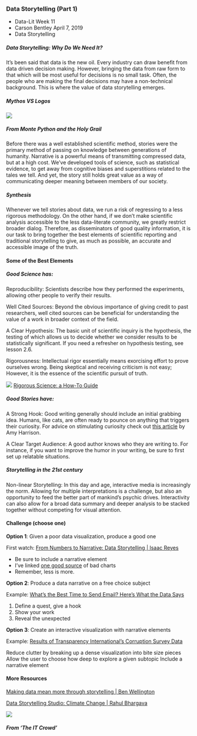### Data Storytelling (Part 1)

- Data-Lit Week 11
- Carson Bentley       April 7, 2019
- Data Storytelling
 

##### Data Storytelling: Why Do We Need It?

It’s been said that data is the new oil. Every industry can draw benefit from data driven decision making. However, bringing the data from raw form to that which will be most useful for decisions is no small task. Often, the people who are making the final decisions may have a non-technical background. This is where the value of data storytelling emerges.

 

##### Mythos VS Logos

![](https://www.theschool.ai/wp-content/uploads/2019/04/quest_orig.gif)
##### From Monte Python and the Holy Grail

Before there was a well established scientific method, stories were the primary method of passing on knowledge between generations of humanity. Narrative is a powerful means of transmitting compressed data, but at a high cost. We’ve developed tools of science, such as statistical evidence, to get away from cognitive biases and superstitions related to the tales we tell. And yet, the story still holds great value as a way of communicating deeper meaning between members of our society.


##### Synthesis

Whenever we tell stories about data, we run a risk of regressing to a less rigorous methodology. On the other hand, if we don’t make scientific analysis accessible to the less data-literate community, we greatly restrict broader dialog. Therefore, as disseminators of good quality information, it is our task to bring together the best elements of scientific reporting and traditional storytelling to give, as much as possible, an accurate and accessible image of the truth.


#### Some of the Best Elements
##### Good Science has:

Reproducibility: Scientists describe how they performed the experiments, allowing other people to verify their results.

Well Cited Sources: Beyond the obvious importance of giving credit to past researchers, well cited sources can be beneficial for understanding the value of a work in broader context of the field.

A Clear Hypothesis: The basic unit of scientific inquiry is the hypothesis, the testing of which allows us to decide whether we consider results to be statistically significant. If you need a refresher on hypothesis testing, see lesson 2.6.

Rigorousness: Intellectual rigor essentially means exorcising effort to prove ourselves wrong. Being skeptical and receiving criticism is not easy; However, it is the essence of the scientific pursuit of truth.

![](https://www.theschool.ai/wp-content/uploads/2019/04/Rigor-600x579.jpg)
[Rigorous Science: a How-To Guide](https://mbio.asm.org/content/7/6/e01902-16)
 

##### Good Stories have:

A Strong Hook: Good writing generally should include an initial grabbing idea. Humans, like cats, are often ready to pounce on anything that triggers their curiosity. For advice on stimulating curiosity check out [this article](https://www.copyblogger.com/curiosity-copywriting/) by Amy Harrison.

A Clear Target Audience: A good author knows who they are writing to. For instance, if you want to improve the humor in your writing, be sure to first set up relatable situations.


##### Storytelling in the 21st century

Non-linear Storytelling: In this day and age, interactive media is increasingly the norm. Allowing for multiple interpretations is a challenge, but also an opportunity to feed the better part of mankind’s psychic drives. Interactivity can also allow for a broad data summary and deeper analysis to be stacked together without competing for visual attention.


#### Challenge (choose one)
**Option 1**: Given a poor data visualization, produce a good one

First watch: [From Numbers to Narrative: Data Storytelling | Isaac Reyes](https://www.youtube.com/watch?v=f2Pb0X0LfLo)

- Be sure to include a narrative element
- I’ve linked [one good source](https://www.businessinsider.com.au/category/chart-of-the-day) of bad charts
- Remember, less is more.


**Option 2**: Produce a data narrative on a free choice subject

Example: [What’s the Best Time to Send Email? Here’s What the Data Says](https://sleeknote.com/blog/best-time-to-send-email)

1. Define a quest, give a hook
2. Show your work
3. Reveal the unexpected
 

**Option 3**: Create an interactive visualization with narrative elements

Example: [Results of Transparency International’s Corruption Survey Data](https://www.transparency.org/gcb2013/country?country=afghanistan)

Reduce clutter by breaking up a dense visualization into bite size pieces
Allow the user to choose how deep to explore a given subtopic
Include a narrative element
 

#### More Resources

[Making data mean more through storytelling | Ben Wellington](https://www.youtube.com/watch?v=6xsvGYIxJok)

[Data Storytelling Studio: Climate Change | Rahul Bhargava](https://ocw.mit.edu/courses/comparative-media-studies-writing/cms-631-data-storytelling-studio-climate-change-spring-2017/index.htm)

![](https://www.theschool.ai/wp-content/uploads/2019/04/Drink-Milk-Kick-Ass.jpeg)
##### From ‘The IT Crowd’